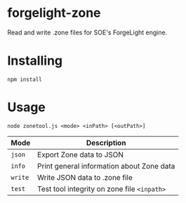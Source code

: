 forgelight-zone
============

Read and write .zone files for SOE's ForgeLight engine.

Installing
============

`npm install`

Usage
============

`node zonetool.js <mode> <inPath> [<outPath>]`

| Mode              | Description
|-------------------|-------------------
|`json`             | Export Zone data to JSON
|`info`             | Print general information about Zone data
|`write`            | Write JSON data to .zone file
|`test`             | Test tool integrity on zone file `<inpath>`


